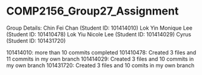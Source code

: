 # COMP2156_Group27_Assignment

Group Details:
Chin Fei Chan (Student ID: 101414010)
Lok Yin Monique Lee (Student ID: 101410478)
Lok Yiu Nicole Lee (Student ID: 101414029)
Cyrus (Student ID: 101431720)

101414010: more than 10 commits completed
101410478: Created 3 files and 11 commits in my own branch
101414029: Created 3 files and 10 commits in my own branch
101431720: Created 3 files and 10 comits in my own branch
